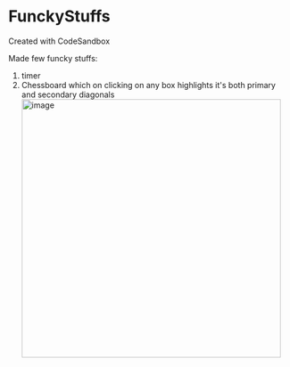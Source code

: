 # FunckyStuffs
Created with CodeSandbox

Made few funcky stuffs:
1. timer
2. Chessboard which on clicking on any box highlights it's both primary and secondary diagonals <img width="464" alt="image" src="https://user-images.githubusercontent.com/85882042/158023998-577d5cd5-7201-46ae-92b6-b25017aaad2f.png">
